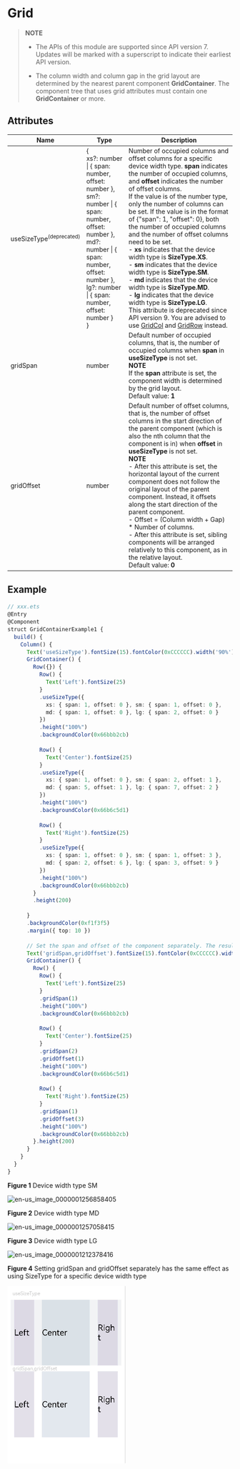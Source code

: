 # Grid

>  **NOTE**
>
>  - The APIs of this module are supported since API version 7. Updates will be marked with a superscript to indicate their earliest API version.
>
>  - The column width and column gap in the grid layout are determined by the nearest parent component **GridContainer**. The component tree that uses grid attributes must contain one **GridContainer** or more.


## Attributes


| Name       | Type                                                    | Description                                                        |
| ----------- | ------------------------------------------------------------ | ------------------------------------------------------------ |
| useSizeType<sup>(deprecated)</sup> | {<br>xs?: number \| { span: number, offset: number },<br>sm?: number \| { span: number, offset: number },<br>md?: number \| { span: number, offset: number },<br>lg?: number \| { span: number, offset: number }<br>} | Number of occupied columns and offset columns for a specific device width type. **span** indicates the number of occupied columns, and **offset** indicates the number of offset columns.<br>If the value is of the number type, only the number of columns can be set. If the value is in the format of {"span": 1, "offset": 0}, both the number of occupied columns and the number of offset columns need to be set.<br>- **xs** indicates that the device width type is **SizeType.XS**.<br>- **sm** indicates that the device width type is **SizeType.SM**.<br>- **md** indicates that the device width type is **SizeType.MD**.<br>- **lg** indicates that the device width type is **SizeType.LG**.<br>This attribute is deprecated since API version 9. You are advised to use [GridCol](ts-container-gridcol.md) and [GridRow](ts-container-gridrow.md) instead. |
| gridSpan    | number                                                       | Default number of occupied columns, that is, the number of occupied columns when **span** in **useSizeType** is not set.<br>**NOTE**<br>If the **span** attribute is set, the component width is determined by the grid layout.<br>Default value: **1**|
| gridOffset  | number                                                       | Default number of offset columns, that is, the number of offset columns in the start direction of the parent component (which is also the nth column that the component is in) when **offset** in **useSizeType** is not set.<br>**NOTE**<br>- After this attribute is set, the horizontal layout of the current component does not follow the original layout of the parent component. Instead, it offsets along the start direction of the parent component.<br>- Offset = (Column width + Gap) \* Number of columns.<br>- After this attribute is set, sibling components will be arranged relatively to this component, as in the relative layout.<br>Default value: **0**|


## Example

```ts
// xxx.ets
@Entry
@Component
struct GridContainerExample1 {
  build() {
    Column() {
      Text('useSizeType').fontSize(15).fontColor(0xCCCCCC).width('90%')
      GridContainer() {
        Row({}) {
          Row() {
            Text('Left').fontSize(25)
          }
          .useSizeType({
            xs: { span: 1, offset: 0 }, sm: { span: 1, offset: 0 },
            md: { span: 1, offset: 0 }, lg: { span: 2, offset: 0 }
          })
          .height("100%")
          .backgroundColor(0x66bbb2cb)

          Row() {
            Text('Center').fontSize(25)
          }
          .useSizeType({
            xs: { span: 1, offset: 0 }, sm: { span: 2, offset: 1 },
            md: { span: 5, offset: 1 }, lg: { span: 7, offset: 2 }
          })
          .height("100%")
          .backgroundColor(0x66b6c5d1)

          Row() {
            Text('Right').fontSize(25)
          }
          .useSizeType({
            xs: { span: 1, offset: 0 }, sm: { span: 1, offset: 3 },
            md: { span: 2, offset: 6 }, lg: { span: 3, offset: 9 }
          })
          .height("100%")
          .backgroundColor(0x66bbb2cb)
        }
        .height(200)

      }
      .backgroundColor(0xf1f3f5)
      .margin({ top: 10 })

      // Set the span and offset of the component separately. The resultant effect is equivalent to that achieved by using sm in useSizeType on the device of the sm type.
      Text('gridSpan,gridOffset').fontSize(15).fontColor(0xCCCCCC).width('90%')
      GridContainer() {
        Row() {
          Row() {
            Text('Left').fontSize(25)
          }
          .gridSpan(1)
          .height("100%")
          .backgroundColor(0x66bbb2cb)

          Row() {
            Text('Center').fontSize(25)
          }
          .gridSpan(2)
          .gridOffset(1)
          .height("100%")
          .backgroundColor(0x66b6c5d1)

          Row() {
            Text('Right').fontSize(25)
          }
          .gridSpan(1)
          .gridOffset(3)
          .height("100%")
          .backgroundColor(0x66bbb2cb)
        }.height(200)
      }
    }
  }
}
```

**Figure 1** Device width type SM

![en-us_image_0000001256858405](figures/en-us_image_0000001256858405.png)

**Figure 2** Device width type MD

![en-us_image_0000001257058415](figures/en-us_image_0000001257058415.png)

**Figure 3** Device width type LG

![en-us_image_0000001212378416](figures/en-us_image_0000001212378416.png)

**Figure 4** Setting gridSpan and gridOffset separately has the same effect as using SizeType for a specific device width type

![gridSpan](figures/gridSpan.png)
